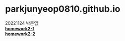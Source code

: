 # parkjunyeop0810.github.io
20221124 박준엽<br> 
[**homework2-1**](https://parkjunyeop0810.github.io/homework2-1.html)
<br>
[**homework2-2**](https://parkjunyeop0810.github.io/homework2-2.html)

